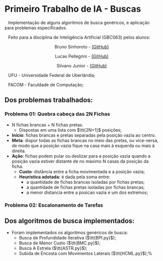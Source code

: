 # Primeiro Trabalho de IA - Buscas
&nbsp;&nbsp;&nbsp;Implementação de alguns algoritmos de busca genéricos, e aplicação para problemas especificados.

&nbsp;&nbsp;&nbsp;Feito para a disciplina de Inteligência Artificial (GBC063) pelos alunos:
<div>
	<p align="center">
		Bruno Sinhoroto - 
		<a href="https://github.com/">(GitHub)</a>
	</p>
	<p align="center">
		Lucas Pellegrini - 
		<a href="https://github.com/LucasGPellegrini">(GitHub)</a>
	</p>
	<p align="center">
		Silvano Junior - 
		<a href="https://github.com/">(GitHub)</a>
	</p>
</div>

&nbsp;&nbsp;&nbsp;UFU - Universidade Federal de Uberlândia;

&nbsp;&nbsp;&nbsp;FACOM - Faculdade de Computação;

## Dos problemas trabalhados:
### Problema 01: Quebra cabeça das 2N Fichas
- N fichas brancas + N fichas pretas.
	- Dispostas em uma lista com $\tt{2N+1}$ posições;
- **Início**: fichas brancas e pretas separadas pela posição vazia ao centro.
- **Meta**: dispor todas as fichas brancas no meio das pretas, ou vice-versa, de modo que a posição vazia fique na casa mais à esquerda ou mais à direita.
- **Ação**: fichas podem pular ou deslizar para a posição vazia quando a posição vazia estiver distante de no máximo N casas da posição da ficha.
	- **Custo**: distância entre a ficha movimentada e a posição vazia;
	- **Heurística adotada:** é dada pela soma entre:
		- a quantidade de fichas brancas isoladas por fichas pretas;
		- a quantidade de fichas pretas isoladas por fichas brancas;
		- a menor distancia entre a posicao vazia e um dos extremos;

### Problema 02: Escalonamento de Tarefas

## Dos algoritmos de busca implementados:
- Foram implementados os algoritmos genéricos de busca:
	- Busca de Profundidade Iterativa ($\tt{BPI.py}$);
	- Busca de Menor Custo ($\tt{BMC.py}$);
	- Busca A Estrela ($\tt{ASTR.py}$);
	- Subida de Encosta com Movimentos Laterais ($\tt{HCML.py}$);%    

